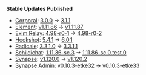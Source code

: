 **Stable Updates Published**

* [Corporal](https://github.com/devture/matrix-corporal): [3.0.0](https://github.com/devture/matrix-corporal/releases/tag/3.0.0) -> [3.1.1](https://github.com/devture/matrix-corporal/releases/tag/3.1.1)
* [Element](https://github.com/element-hq/element-web): [v1.11.86](https://github.com/element-hq/element-web/releases/tag/v1.11.86) -> [v1.11.87](https://github.com/element-hq/element-web/releases/tag/v1.11.87)
* [Exim Relay](https://github.com/devture/exim-relay): [4.98-r0-1](https://github.com/devture/exim-relay/releases/tag/4.98-r0-1) -> [4.98-r0-2](https://github.com/devture/exim-relay/releases/tag/4.98-r0-2)
* [Hookshot](https://github.com/matrix-org/matrix-hookshot): [5.4.1](https://github.com/matrix-org/matrix-hookshot/releases/tag/5.4.1) -> [6.0.1](https://github.com/matrix-org/matrix-hookshot/releases/tag/6.0.1)
* [Radicale](https://github.com/tomsquest/docker-radicale): [3.3.1.0](https://github.com/tomsquest/docker-radicale/releases/tag/3.3.1.0) -> [3.3.1.1](https://github.com/tomsquest/docker-radicale/releases/tag/3.3.1.1)
* [Schildichat](https://github.com/SchildiChat/schildichat-desktop): [1.11.36-sc.3](https://github.com/SchildiChat/schildichat-desktop/releases/tag/1.11.36-sc.3) -> [1.11.86-sc.0.test.0](https://github.com/SchildiChat/schildichat-desktop/releases/tag/1.11.86-sc.0.test.0)
* [Synapse](https://github.com/element-hq/synapse): [v1.120.0](https://github.com/element-hq/synapse/releases/tag/v1.120.0) -> [v1.120.2](https://github.com/element-hq/synapse/releases/tag/v1.120.2)
* [Synapse Admin](https://github.com/etkecc/synapse-admin): [v0.10.3-etke32](https://github.com/etkecc/synapse-admin/releases/tag/v0.10.3-etke32) -> [v0.10.3-etke33](https://github.com/etkecc/synapse-admin/releases/tag/v0.10.3-etke33)
